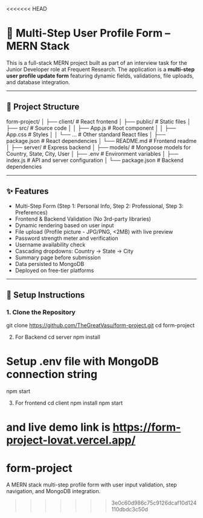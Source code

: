 <<<<<<< HEAD
# 🧩 Multi-Step User Profile Form – MERN Stack

This is a full-stack MERN project built as part of an interview task for the Junior Developer role at Frequent Research. The application is a **multi-step user profile update form** featuring dynamic fields, validations, file uploads, and database integration.

---

## 📁 Project Structure

form-project/
│
├── client/ # React frontend
│ ├── public/ # Static files
│ ├── src/ # Source code
│ │ ├── App.js # Root component
│ │ ├── App.css # Styles
│ │ └── ... # Other standard React files
│ ├── package.json # React dependencies
│ └── README.md # Frontend readme
│
├── server/ # Express backend
│ ├── models/ # Mongoose models for Country, State, City, User
│ ├── .env # Environment variables
│ ├── index.js # API and server configuration
│ └── package.json # Backend dependencies


---

## ✨ Features

- Multi-Step Form (Step 1: Personal Info, Step 2: Professional, Step 3: Preferences)
- Frontend & Backend Validation (No 3rd-party libraries)
- Dynamic rendering based on user input
- File upload (Profile picture - JPG/PNG, <2MB) with live preview
- Password strength meter and verification
- Username availability check
- Cascading dropdowns: Country → State → City
- Summary page before submission
- Data persisted to MongoDB
- Deployed on free-tier platforms

---

## 🚀 Setup Instructions

### 1. Clone the Repository

git clone https://github.com/TheGreatVasu/form-project.git
cd form-project

2. For Backend
   cd server
npm install
# Setup .env file with MongoDB connection string
npm start

3. For frontend
   cd client
   npm install
   npm start

and live demo link is https://form-project-lovat.vercel.app/
=======
# form-project
A MERN stack multi-step profile form with user input validation, step navigation, and MongoDB integration.
>>>>>>> 3e0c60d986c75c9126dcaf10d124110dbdc3c50d
